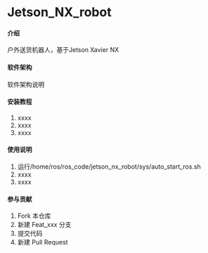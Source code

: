 # Jetson_NX_robot

#### 介绍
户外送货机器人，基于Jetson Xavier NX

#### 软件架构
软件架构说明


#### 安装教程

1.  xxxx
2.  xxxx
3.  xxxx

#### 使用说明

1.  运行/home/ros/ros_code/jetson_nx_robot/sys/auto_start_ros.sh
2.  xxxx
3.  xxxx

#### 参与贡献

1.  Fork 本仓库
2.  新建 Feat_xxx 分支
3.  提交代码
4.  新建 Pull Request


